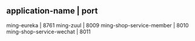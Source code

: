 application-name | port
-----------------------
ming-eureka | 8761
ming-zuul | 8009
ming-shop-service-member | 8010
ming-shop-service-wechat | 8011

